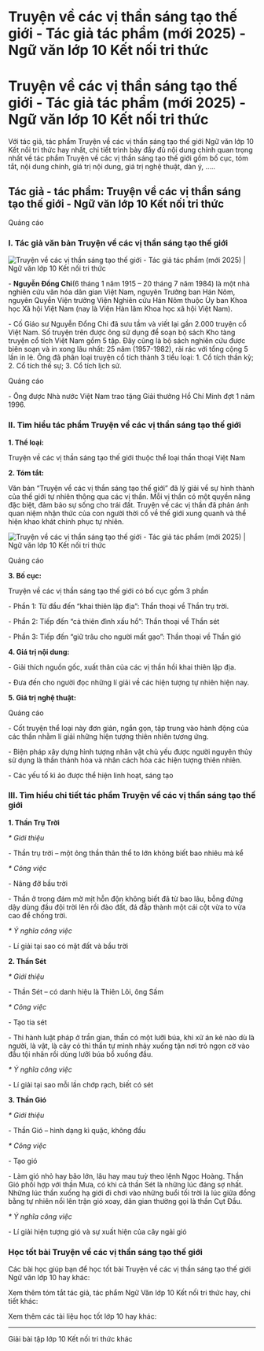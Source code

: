 # Truyện về các vị thần sáng tạo thế giới - Tác giả tác phẩm (mới 2025) - Ngữ văn lớp 10 Kết nối tri thức

# Truyện về các vị thần sáng tạo thế giới - Tác giả tác phẩm (mới 2025) - Ngữ văn lớp 10 Kết nối tri thức

Với tác giả, tác phẩm Truyện về các vị thần sáng tạo thế giới Ngữ văn lớp 10 Kết nối tri thức hay nhất, chi tiết trình bày đầy đủ nội dung chính quan trọng nhất về tác phẩm Truyện về các vị thần sáng tạo thế giới gồm bố cục, tóm tắt, nội dung chính, giá trị nội dung, giá trị nghệ thuật, dàn ý, .....

## Tác giả - tác phẩm: Truyện về các vị thần sáng tạo thế giới - Ngữ văn lớp 10 Kết nối tri thức

Quảng cáo

### **I. Tác giả văn bản Truyện về các vị thần sáng tạo thế giới**

![Truyện về các vị thần sáng tạo thế giới - Tác giả tác phẩm \(mới 2025\) | Ngữ văn lớp 10 Kết nối tri thức](https://vietjack.com/soan-van-lop-10-kn/images/tac-gia-tac-pham-truyen-ve-cac-vi-than-sang-tao-the-gioi.PNG)

\- **Nguyễn Đổng Chi**(6 tháng 1 năm 1915 – 20 tháng 7 năm 1984) là một nhà nghiên cứu văn hóa dân gian Việt Nam, nguyên Trưởng ban Hán Nôm, nguyên Quyền Viện trưởng Viện Nghiên cứu Hán Nôm thuộc Ủy ban Khoa học Xã hội Việt Nam (nay là Viện Hàn lâm Khoa học xã hội Việt Nam).

\- Cố Giáo sư Nguyễn Đổng Chi đã sưu tầm và viết lại gần 2.000 truyện cổ Việt Nam. Số truyện trên được ông sử dụng để soạn bộ sách Kho tàng truyện cổ tích Việt Nam gồm 5 tập. Đây cũng là bộ sách nghiên cứu được biên soạn và in xong lâu nhất: 25 năm (1957-1982), rải rác với tổng cộng 5 lần in lẻ. Ông đã phân loại truyện cổ tích thành 3 tiểu loại: 1. Cổ tích thần kỳ; 2. Cổ tích thế sự; 3. Cổ tích lịch sử. 

Quảng cáo

\- Ông được Nhà nước Việt Nam trao tặng Giải thưởng Hồ Chí Minh đợt 1 năm 1996.

### **II. Tìm hiểu tác phẩm Truyện về các vị thần sáng tạo thế giới**

**1\. Thể loại:**

Truyện về các vị thần sáng tạo thế giới thuộc thể loại thần thoại Việt Nam

**2\. Tóm tắt:**

Văn bản “Truyện về các vị thần sáng tạo thế giới” đã lý giải về sự hình thành của thế giới tự nhiên thông qua các vị thần. Mỗi vị thần có một quyền năng đặc biệt, đảm bảo sự sống cho trái đất. Truyện về các vị thần đã phản ánh quan niệm nhận thức của con người thời cổ về thế giới xung quanh và thể hiện khao khát chinh phục tự nhiên.

![Truyện về các vị thần sáng tạo thế giới - Tác giả tác phẩm \(mới 2025\) | Ngữ văn lớp 10 Kết nối tri thức](https://vietjack.com/soan-van-lop-10-kn/images/tac-gia-tac-pham-truyen-ve-cac-vi-than-sang-tao-the-gioi-1.PNG)

Quảng cáo

**3\. Bố cục:**

Truyện về các vị thần sáng tạo thế giới có bố cục gồm 3 phần

\- Phần 1: Từ đầu đến “khai thiên lập địa”: Thần thoại về Thần trụ trời.

\- Phần 2: Tiếp đến “cả thiên đình xấu hổ”: Thần thoại về Thần sét

\- Phần 3: Tiếp đến “giữ trâu cho người mất gạo”: Thần thoại về Thần gió

**4\. Giá trị nội dung:**

\- Giải thích nguồn gốc, xuất thân của các vị thần hồi khai thiên lập địa.

\- Đưa đến cho người đọc những lí giải về các hiện tượng tự nhiên hiện nay.

**5\. Giá trị nghệ thuật:**

Quảng cáo

\- Cốt truyện thể loại này đơn giản, ngắn gọn, tập trung vào hành động của các thần nhằm lí giải những hiện tượng thiên nhiên tương ứng. 

\- Biện pháp xây dựng hình tượng nhân vật chủ yếu được người nguyên thủy sử dụng là thần thánh hóa và nhân cách hóa các hiện tượng thiên nhiên.

\- Các yếu tố kì ảo được thể hiện linh hoạt, sáng tạo

### **III. Tìm hiểu chi tiết tác phẩm Truyện về các vị thần sáng tạo thế giới**

**1\. Thần Trụ Trời**

_* Giới thiệu_

\- Thần trụ trời – một ông thần thân thể to lớn không biết bao nhiêu mà kể

_* Công việc_

\- Nâng đỡ bầu trời

\- Thần ở trong đám mờ mịt hỗn độn không biết đã từ bao lâu, bỗng đứng dậy dùng đầu đội trời lên rồi đào đất, đá đắp thành một cái cột vừa to vừa cao để chống trời.

_* Ý nghĩa công việc_

\- Lí giải tại sao có mặt đất và bầu trời

**2\. Thần Sét**

_* Giới thiệu_

\- Thần Sét – có danh hiệu là Thiên Lôi, ông Sấm

_* Công việc_

\- Tạo tia sét

\- Thi hành luật pháp ở trần gian, thần có một lưỡi búa, khi xử án kẻ nào dù là người, là vật, là cây cỏ thì thần tự mình nhảy xuống tận nơi trỏ ngọn cờ vào đầu tội nhân rồi dùng lưỡi búa bổ xuống đầu.

_* Ý nghĩa công việc_

\- Lí giải tại sao mỗi lần chớp rạch, biết có sét

**3\. Thần Gió**

_* Giới thiệu_

\- Thần Gió – hình dạng kì quặc, không đầu

_* Công việc_

\- Tạo gió 

\- Làm gió nhỏ hay bão lớn, lâu hay mau tuỳ theo lệnh Ngọc Hoàng. Thần Gió phối hợp với thần Mưa, có khi cả thần Sét là những lúc đáng sợ nhất. Những lúc thần xuống hạ giới đi chơi vào những buổi tối trời là lúc giữa đồng bằng tự nhiên nổi lên trận gió xoay, dân gian thường gọi là thần Cụt Đầu.

_* Ý nghĩa công việc_

\- Lí giải hiện tượng gió và sự xuất hiện của cây ngải gió

### **Học tốt bài Truyện về các vị thần sáng tạo thế giới**

Các bài học giúp bạn để học tốt bài Truyện về các vị thần sáng tạo thế giới Ngữ văn lớp 10 hay khác:

Xem thêm tóm tắt tác giả, tác phẩm Ngữ Văn lớp 10 Kết nối tri thức hay, chi tiết khác:

Xem thêm các tài liệu học tốt lớp 10 hay khác:

* * *

Giải bài tập lớp 10 Kết nối tri thức khác
